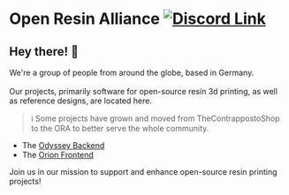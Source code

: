 # Open Resin Alliance [![Discord Link](https://discordapp.com/api/guilds/881628699500359731/widget.png?style=shield)](https://discord.gg/GFUn9gwRsj)
## Hey there! 👋
We're a group of people from around the globe, based in Germany.
<br><br>
Our projects, primarily software for open-source resin 3d printing, as well as reference designs, are located here.
> :information_source: Some projects have grown and moved from TheContrappostoShop to the ORA to better serve the whole community.

- The [Odyssey Backend](https://github.com/Open-Resin-Alliance/Odyssey)
- The [Orion Frontend](https://github.com/Open-Resin-Alliance/Orion)

Join us in our mission to support and enhance open-source resin printing projects!
